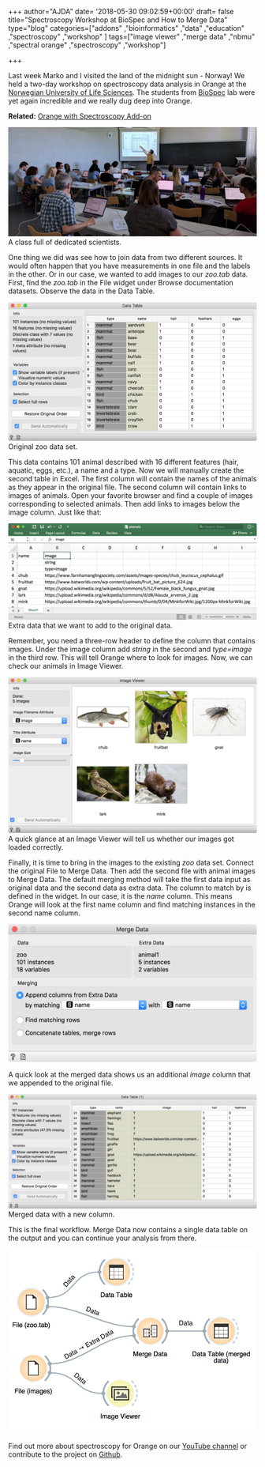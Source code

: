 +++
author="AJDA"
date= '2018-05-30 09:02:59+00:00'
draft= false
title="Spectroscopy Workshop at BioSpec and How to Merge Data"
type="blog"
categories=["addons" ,"bioinformatics" ,"data" ,"education" ,"spectroscopy" ,"workshop"  ]
tags=["image viewer" ,"merge data" ,"nbmu" ,"spectral orange" ,"spectroscopy" ,"workshop"]

+++

Last week Marko and I visited the land of the midnight sun - Norway! We held a two-day workshop on spectroscopy data analysis in Orange at the [Norwegian University of Life Sciences](https://www.nmbu.no/en). The students from [BioSpec](https://www.nmbu.no/en/faculty/realtek/research/groups/biospectroscopy) lab were yet again incredible and we really dug deep into Orange.


**Related:** [Orange with Spectroscopy Add-on](https://blog.biolab.si/2018/03/28/orange-with-spectroscopy-add-on-workshop/)




[![](/images/2018/05/nbmu.jpg)
](https://blog.biolab.si/wp-content/uploads/2018/05/nbmu.jpg) A class full of dedicated scientists.



One thing we did was see how to join data from two different sources. It would often happen that you have measurements in one file and the labels in the other. Or in our case, we wanted to add images to our _zoo.tab_ data. First, find the _zoo.tab_ in the File widget under Browse documentation datasets. Observe the data in the Data Table.

[![](/images/2018/05/Screen-Shot-2018-05-30-at-10.03.58.png)
](https://blog.biolab.si/wp-content/uploads/2018/05/Screen-Shot-2018-05-30-at-10.03.58.png) Original zoo data set.



This data contains 101 animal described with 16 different features (hair, aquatic, eggs, etc.), a name and a type. Now we will manually create the second table in Excel. The first column will contain the names of the animals as they appear in the original file. The second column will contain links to images of animals. Open your favorite browser and find a couple of images corresponding to selected animals. Then add links to images below the image column. Just like that:

[![](/images/2018/05/Screen-Shot-2018-05-30-at-10.10.19.png)
](https://blog.biolab.si/wp-content/uploads/2018/05/Screen-Shot-2018-05-30-at-10.10.19.png) Extra data that we want to add to the original data.



Remember, you need a three-row header to define the column that contains images. Under the image column add _string_ in the second and _type=image_ in the third row. This will tell Orange where to look for images. Now, we can check our animals in Image Viewer.

[![](/images/2018/05/Screen-Shot-2018-05-30-at-10.25.42.png)
](https://blog.biolab.si/wp-content/uploads/2018/05/Screen-Shot-2018-05-30-at-10.25.42.png) A quick glance at an Image Viewer will tell us whether our images got loaded correctly.



Finally, it is time to bring in the images to the existing _zoo_ data set. Connect the original File to Merge Data. Then add the second file with animal images to Merge Data. The default merging method will take the first data input as original data and the second data as extra data. The column to match by is defined in the widget. In our case, it is the _name_ column. This means Orange will look at the first name column and find matching instances in the second name column.

[![](/images/2018/05/Screen-Shot-2018-05-30-at-10.29.23.png)
](https://blog.biolab.si/wp-content/uploads/2018/05/Screen-Shot-2018-05-30-at-10.29.23.png)



A quick look at the merged data shows us an additional _image_ column that we appended to the original file.

[![](/images/2018/05/Screen-Shot-2018-05-30-at-10.29.48.png)
](https://blog.biolab.si/wp-content/uploads/2018/05/Screen-Shot-2018-05-30-at-10.29.48.png) Merged data with a new column.



This is the final workflow. Merge Data now contains a single data table on the output and you can continue your analysis from there.

[![](/images/2018/05/Screen-Shot-2018-05-30-at-10.30.01.png)
](https://blog.biolab.si/wp-content/uploads/2018/05/Screen-Shot-2018-05-30-at-10.30.01.png)

Find out more about spectroscopy for Orange on our [YouTube channel](https://www.youtube.com/playlist?list=PLmNPvQr9Tf-bPWjDJvJBPZJ6us_KTAD5T) or contribute to the project on [Github](https://github.com/Quasars/orange-spectroscopy).
